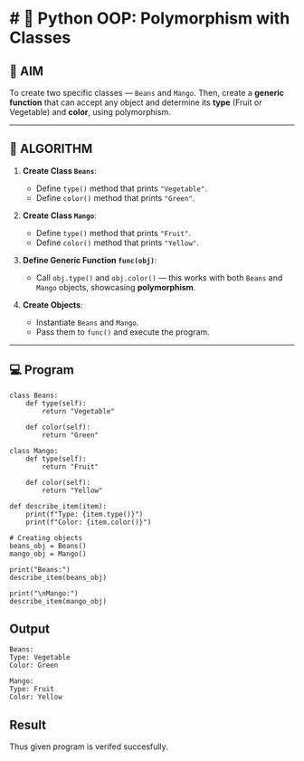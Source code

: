 # # 🐍 Python OOP: Polymorphism with Classes

## 🎯 AIM

To create two specific classes — `Beans` and `Mango`. Then, create a **generic function** that can accept any object and determine its **type** (Fruit or Vegetable) and **color**, using polymorphism.

---

## 🧠 ALGORITHM

1. **Create Class `Beans`**:
   - Define `type()` method that prints `"Vegetable"`.
   - Define `color()` method that prints `"Green"`.

2. **Create Class `Mango`**:
   - Define `type()` method that prints `"Fruit"`.
   - Define `color()` method that prints `"Yellow"`.

3. **Define Generic Function `func(obj)`**:
   - Call `obj.type()` and `obj.color()` — this works with both `Beans` and `Mango` objects, showcasing **polymorphism**.

4. **Create Objects**:
   - Instantiate `Beans` and `Mango`.
   - Pass them to `func()` and execute the program.

---

## 💻 Program
~~~
class Beans:
    def type(self):
        return "Vegetable"
    
    def color(self):
        return "Green"

class Mango:
    def type(self):
        return "Fruit"
    
    def color(self):
        return "Yellow"

def describe_item(item):
    print(f"Type: {item.type()}")
    print(f"Color: {item.color()}")

# Creating objects
beans_obj = Beans()
mango_obj = Mango()

print("Beans:")
describe_item(beans_obj)

print("\nMango:")
describe_item(mango_obj)
~~~

## Output
~~~
Beans:
Type: Vegetable
Color: Green

Mango:
Type: Fruit
Color: Yellow
~~~

## Result
Thus given program is verifed succesfully.
